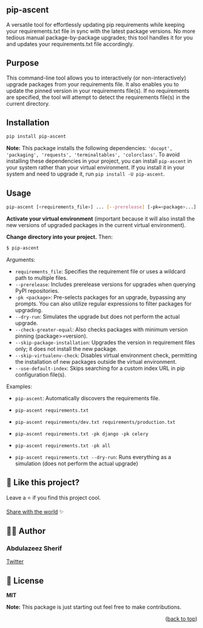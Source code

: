 <a name="readme-top"></a>
## pip-ascent

A versatile tool for effortlessly updating pip requirements while keeping your requirements.txt file in sync with the latest package versions. No more tedious manual package-by-package upgrades; this tool handles it for you and updates your requirements.txt file accordingly.

## Purpose

This command-line tool allows you to interactively (or non-interactively) upgrade packages from your requirements file. It also enables you to update the pinned version in your requirements file(s). If no requirements are specified, the tool will attempt to detect the requirements file(s) in the current directory.

## Installation

```bash
pip install pip-ascent
```

**Note:** This package installs the following dependencies: `'docopt', 'packaging', 'requests', 'terminaltables', 'colorclass'`. To avoid installing these dependencies in your project, you can install `pip-ascent` in your system rather than your virtual environment. If you install it in your system and need to upgrade it, run `pip install -U pip-ascent`.

## Usage

```bash
pip-ascent [<requirements_file>] ... [--prerelease] [-pk=<package>...] [--dry-run] [--check-greater-equal] [--skip-virtualenv-check] [--skip-package-installation] [--use-default-index]
```

**Activate your virtual environment** (important because it will also install the new versions of upgraded packages in the current virtual environment).

**Change directory into your project.** Then:

```bash
$ pip-ascent
```

Arguments:

- `requirements_file`: Specifies the requirement file or uses a wildcard path to multiple files.
- `--prerelease`: Includes prerelease versions for upgrades when querying PyPI repositories.
- `-pk <package>`: Pre-selects packages for an upgrade, bypassing any prompts. You can also utilize regular expressions to filter packages for upgrading.
- `--dry-run`: Simulates the upgrade but does not perform the actual upgrade.
- `--check-greater-equal`: Also checks packages with minimum version pinning (package>=version).
- `--skip-package-installation`: Upgrades the version in requirement files only; it does not install the new package.
- `--skip-virtualenv-check`: Disables virtual environment check, permitting the installation of new packages outside the virtual environment.
- `--use-default-index`: Skips searching for a custom index URL in pip configuration file(s).

Examples:

- `pip-ascent`: Automatically discovers the requirements file.

- `pip-ascent requirements.txt`

- `pip-ascent requirements/dev.txt requirements/production.txt`

- `pip-ascent requirements.txt -pk django -pk celery`

- `pip-ascent requirements.txt -pk all`

- `pip-ascent requirements.txt --dry-run`:  Runs everything as a simulation (does not perform the actual upgrade)


## 💖 Like this project?

Leave a ⭐ if you find this project cool.

[Share with the world](https://twitter.com/intent/tweet?url=https%3A%2F%2Fgithub.com%2Fthisisazeez%2Fpip-ascent&via=sifusherif&text=Check%20out%20this%20awesome%20pip-ascent%20tool%20for%20easily%20upgrading%20your%20pip%20requirements%20and%20keeping%20your%20requirements.txt%20file%20in%20sync%20with%20the%20latest%20package%20versions%21%20%F0%9F%9A%80) ✨

## 👨‍💻 Author

### Abdulazeez Sherif

[Twitter](https://twitter.com/sifusherif "Abdulazeez Sherif")
## 🍁 License

**MIT**

**Note:** This package is just starting out feel free to make contributions.

<p align="right">(<a href="#readme-top">back to top</a>)</p>